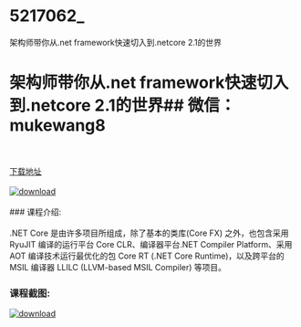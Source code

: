 # 5217062_
架构师带你从.net framework快速切入到.netcore 2.1的世界
# 架构师带你从.net framework快速切入到.netcore 2.1的世界## 微信：mukewang8
<br/></br>[下载地址](http://www.36tz.cn/article/5217062 "下载地址")
<br/></br>[![download](http://36tz.cn/muke_img/2020_12_2-83-300x147.png "下载地址")](http://www.36tz.cn/article/5217062 "下载地址")
<br/></br>### 课程介绍:<br/></br>.NET Core 是由许多项目所组成，除了基本的类库(Core FX) 之外，也包含采用 RyuJIT 编译的运行平台 Core CLR、编译器平台.NET Compiler Platform、采用 AOT 编译技术运行最优化的包 Core RT (.NET Core Runtime)，以及跨平台的 MSIL 编译器 LLILC (LLVM-based MSIL Compiler) 等项目。

### 课程截图:
[![download](http://36tz.cn/muke_img/2020_12_1-94.png "下载地址")](http://www.36tz.cn/article/5217062 "下载地址")
